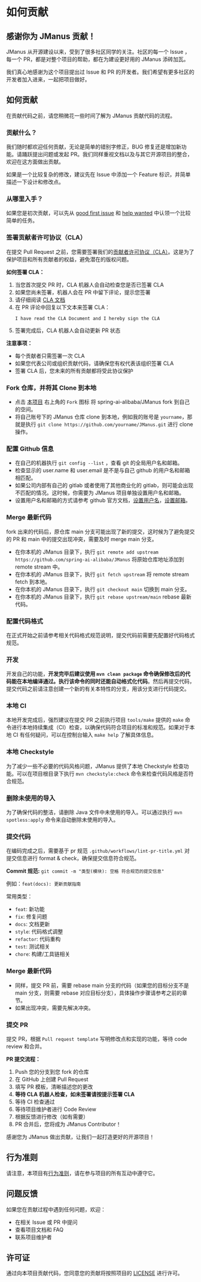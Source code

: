 # 如何贡献

## 感谢你为 JManus 贡献！

JManus 从开源建设以来，受到了很多社区同学的关注。社区的每一个 Issue ，每一个 PR，都是对整个项目的帮助，都在为建设更好用的 JManus 添砖加瓦。

我们真心地感谢为这个项目提出过 Issue 和 PR 的开发者。我们希望有更多社区的开发者加入进来，一起把项目做好。

## 如何贡献

在贡献代码之前，请您稍微花一些时间了解为 JManus 贡献代码的流程。

### 贡献什么？

我们随时都欢迎任何贡献，无论是简单的错别字修正，BUG 修复还是增加新功能。请踊跃提出问题或发起 PR。我们同样重视文档以及与其它开源项目的整合，欢迎在这方面做出贡献。

如果是一个比较复杂的修改，建议先在 Issue 中添加一个 Feature 标识，并简单描述一下设计和修改点。

### 从哪里入手？

如果您是初次贡献，可以先从 [good first issue](https://github.com/spring-ai-alibaba/JManus/labels/good%20first%20issue) 和 [help wanted](https://github.com/spring-ai-alibaba/JManus/labels/help%20wanted) 中认领一个比较简单的任务。

### 签署贡献者许可协议（CLA）

在提交 Pull Request 之前，您需要签署我们的[贡献者许可协议（CLA）](./CLA.md)。这是为了保护项目和所有贡献者的权益，避免潜在的版权问题。

**如何签署 CLA：**

1. 当您首次提交 PR 时，CLA 机器人会自动检查您是否已签署 CLA
2. 如果您尚未签署，机器人会在 PR 中留下评论，提示您签署
3. 请仔细阅读 [CLA 文档](./CLA.md)
4. 在 PR 评论中回复以下文本来签署 CLA：
   ```
   I have read the CLA Document and I hereby sign the CLA
   ```
5. 签署完成后，CLA 机器人会自动更新 PR 状态

**注意事项：**

- 每个贡献者只需签署一次 CLA
- 如果您代表公司或组织贡献代码，请确保您有权代表该组织签署 CLA
- 签署 CLA 后，您未来的所有贡献都将受此协议保护

### Fork 仓库，并将其 Clone 到本地

- 点击 [本项目](https://github.com/spring-ai-alibaba/JManus) 右上角的 `Fork` 图标 将 spring-ai-alibaba/JManus fork 到自己的空间。
- 将自己账号下的 JManus 仓库 clone 到本地，例如我的账号是 `yourname`，那就是执行 `git clone https://github.com/yourname/JManus.git` 进行 clone 操作。

### 配置 Github 信息

- 在自己的机器执行 `git config --list` ，查看 git 的全局用户名和邮箱。
- 检查显示的 user.name 和 user.email 是不是与自己 github 的用户名和邮箱相匹配。
- 如果公司内部有自己的 gitlab 或者使用了其他商业化的 gitlab，则可能会出现不匹配的情况。这时候，你需要为 JManus 项目单独设置用户名和邮箱。
- 设置用户名和邮箱的方式请参考 github 官方文档，[设置用户名](https://help.github.com/articles/setting-your-username-in-git/#setting-your-git-username-for-a-single-repository)，[设置邮箱](https://help.github.com/articles/setting-your-commit-email-address-in-git/)。

### Merge 最新代码

fork 出来的代码后，原仓库 main 分支可能出现了新的提交，这时候为了避免提交的 PR 和 main 中的提交出现冲突，需要及时 merge main 分支。

- 在你本机的 JManus 目录下，执行 `git remote add upstream https://github.com/spring-ai-alibaba/JManus` 将原始仓库地址添加到 remote stream 中。
- 在你本机的 JManus 目录下，执行 `git fetch upstream` 将 remote stream fetch 到本地。
- 在你本机的 JManus 目录下，执行 `git checkout main` 切换到 main 分支。
- 在你本机的 JManus 目录下，执行 `git rebase upstream/main` rebase 最新代码。

### 配置代码格式

在正式开始之前请参考相关代码格式规范说明，提交代码前需要先配置好代码格式规范。

### 开发

开发自己的功能，**开发完毕后建议使用 `mvn clean package` 命令确保修改后的代码能在本地编译通过。执行该命令的同时还能自动格式化代码**。然后再提交代码，提交代码之前请注意创建一个新的有关本特性的分支，用该分支进行代码提交。

### 本地 CI

本地开发完成后，强烈建议在提交 PR 之前执行项目 `tools/make` 提供的 `make` 命令进行本地持续集成（CI）检查，以确保代码符合项目的标准和规范。如果对于本地 CI 有任何疑问，可以在控制台输入 `make help` 了解具体信息。

### 本地 Checkstyle

为了减少一些不必要的代码风格问题，JManus 提供了本地 Checkstyle 检查功能。可以在项目根目录下执行 `mvn checkstyle:check` 命令来检查代码风格是否符合规范。

### 删除未使用的导入

为了确保代码的整洁，请删除 Java 文件中未使用的导入。可以通过执行 `mvn spotless:apply` 命令来自动删除未使用的导入。

### 提交代码

在编码完成之后，需要基于 pr 规范 `.github/workflows/lint-pr-title.yml` 对提交信息进行 format & check，确保提交信息符合规范。

**Commit 规范:** `git commit -m "类型(模块): 空格 符合规范的提交信息"`

例如：`feat(docs): 更新贡献指南`

常用类型：

- `feat`: 新功能
- `fix`: 修复问题
- `docs`: 文档更新
- `style`: 代码格式调整
- `refactor`: 代码重构
- `test`: 测试相关
- `chore`: 构建/工具链相关

### Merge 最新代码

- 同样，提交 PR 前，需要 rebase main 分支的代码（如果您的目标分支不是 main 分支，则需要 rebase 对应目标分支），具体操作步骤请参考之前的章节。
- 如果出现冲突，需要先解决冲突。

### 提交 PR

提交 PR，根据 `Pull request template` 写明修改点和实现的功能，等待 code review 和合并。

**PR 提交流程：**

1. Push 您的分支到您 fork 的仓库
2. 在 GitHub 上创建 Pull Request
3. 填写 PR 模板，清晰描述您的更改
4. **等待 CLA 机器人检查，如未签署请按提示签署 CLA**
5. 等待 CI 检查通过
6. 等待项目维护者进行 Code Review
7. 根据反馈进行修改（如有需要）
8. PR 合并后，您将成为 JManus Contributor！

感谢您为 JManus 做出贡献，让我们一起打造更好的开源项目！

## 行为准则

请注意，本项目有[行为准则](./CODE_OF_CONDUCT.md)，请在参与项目的所有互动中遵守它。

## 问题反馈

如果您在贡献过程中遇到任何问题，欢迎：

- 在相关 Issue 或 PR 中提问
- 查看项目文档和 FAQ
- 联系项目维护者

## 许可证

通过向本项目贡献代码，您同意您的贡献将按照项目的 [LICENSE](./LICENSE) 进行许可。

